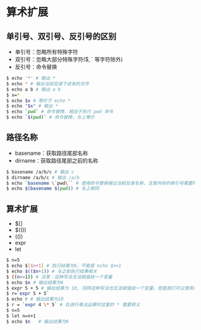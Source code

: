 # 算术扩展

## 单引号、双引号、反引号的区别

* 单引号：忽略所有特殊字符
* 双引号：忽略大部分特殊字符($, ` 等字符除外)
* 反引号：命令替换
```sh
$ echo '*' # 输出 *
$ echo * # 输出当前目录下说有的文件
$ echo a b # 输出 a b
$ x=*
$ echo $x # 等价于 echo *
$ echo "$x" # 输出 *
$ echo `pwd` # 命令替换，相当于执行 pwd 命令
$ echo `$(pwd)` # 命令替换，与上等价
```

## 路径名称

* basename：获取路径尾部名称
* dirname：获取路径尾部之前的名称
```sh
$ basename /a/b/c # 输出 c
$ dirname /a/b/c # 输出 /a/b
$ echo `basename \`pwd\`` # 使用命令替换输出当前目录名称，注意内存的单引号需要转义
$ echo $(basename $(pwd)) # 与上相同
```

## 算术扩展
* $[]
* $(())
* (())
* expr
* let
  
```sh
$ n=5
$ echo $[$n+1] # 执行结果为6，不能是 echo $n+1
$ echo $(($n+1)) # 与之前执行结果相关
$ ((n+=1)) # 注意：这种写法无法赋值给一个变量
$ echo $n # 输出结果为6
$ expr 5 + 5 # 输出结果为 10, 同样这种写法也无法赋值给一个变量，但是我们可以使用命令替换的写法
$ r=`expr 5 + 5` 
$ echo r # 输出结果为10
$ r = `expr 4 \* 5` # 在进行乘法运算时这里的 * 需要转义
$ n=5
$ let n=n+1
$ echo $n   # 输出结果为6
```
